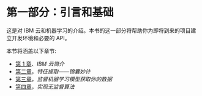

# 第一部分：引言和基础

这是对 IBM 云和机器学习的介绍。本书的这一部分将帮助你为即将到来的项目建立开发环境和必要的 API。

本节将涵盖以下章节:

*   [第 1 章](07c92a06-635f-41ef-b2be-3654ba90b790.xhtml)、*IBM 云简介*
*   [第二章](8e025e72-a0f0-429a-84a8-f3ffe2c023bf.xhtml)，*特征提取——锦囊妙计*
*   [第三章](b2822c69-13f0-4943-9e66-f9ef04898b60.xhtml)，*监督机器学习模型获取你的数据*
*   [第四章](f131f753-1d77-478c-9c0d-1e799330eed8.xhtml)，*实现无监督算法*
